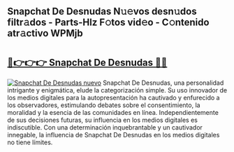 ## Snapchat De Desnudas N𝚞𝚎vos desn𝚞dos filtr𝚊dos - Parts-Hlz F𝚘tos vid𝚎o - C𝚘ntenido atr𝚊ctivo WPMjb

# <h2><a href="http://mb26bgw.tromn.icu/?c=Snapchat+De+Desnudas">🔗👉👉👉 Snapchat De Desnudas 🔗🔗</a></h2>

[![Snapchat De Desnudas nuevo](https://i.imgur.com/pEAQMta.gif)](http://mb26bgw.tromn.icu/?c=Snapchat+De+Desnudas)
Snapchat De Desnudas, una personalidad intrigante y enigmática, elude la categorización simple. Su uso innovador de los medios digitales para la autopresentación ha cautivado y enfurecido a los observadores, estimulando debates sobre el consentimiento, la moralidad y la esencia de las comunidades en línea. Independientemente de sus decisiones futuras, su influencia en los medios digitales es indiscutible. Con una determinación inquebrantable y un cautivador innegable, la influencia de Snapchat De Desnudas en los medios digitales no tiene límites.
